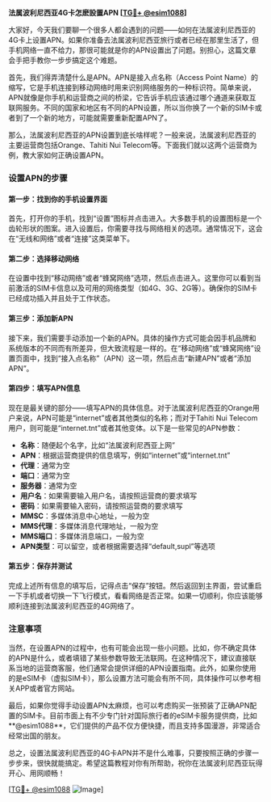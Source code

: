 **法属波利尼西亚4G卡怎麽設置APN [[TG💪+ @esim1088](https://t.me/s/esim1088)]**

大家好，今天我们要聊一个很多人都会遇到的问题——如何在法属波利尼西亚的4G卡上设置APN。如果你准备去法属波利尼西亚旅行或者已经在那里生活了，但手机网络一直不给力，那很可能就是你的APN设置出了问题。别担心，这篇文章会手把手教你一步步搞定这个难题。

首先，我们得弄清楚什么是APN。APN是接入点名称（Access Point Name）的缩写，它是手机连接到移动网络时用来识别网络服务的一种标识符。简单来说，APN就像是你手机和运营商之间的桥梁，它告诉手机应该通过哪个通道来获取互联网服务。不同的国家和地区有不同的APN设置，所以当你换了一个新的SIM卡或者到了一个新的地方，可能就需要重新配置APN了。

那么，法属波利尼西亚的APN设置到底长啥样呢？一般来说，法属波利尼西亚的主要运营商包括Orange、Tahiti Nui Telecom等。下面我们就以这两个运营商为例，教大家如何正确设置APN。

### 设置APN的步骤

#### 第一步：找到你的手机设置界面

首先，打开你的手机，找到“设置”图标并点击进入。大多数手机的设置图标是一个齿轮形状的图案。进入设置后，你需要寻找与网络相关的选项。通常情况下，这会在“无线和网络”或者“连接”这类菜单下。

#### 第二步：选择移动网络

在设置中找到“移动网络”或者“蜂窝网络”选项，然后点击进入。这里你可以看到当前激活的SIM卡信息以及可用的网络类型（如4G、3G、2G等）。确保你的SIM卡已经成功插入并且处于工作状态。

#### 第三步：添加新APN

接下来，我们需要手动添加一个新的APN。具体的操作方式可能会因手机品牌和系统版本的不同而有所差异，但大致流程是一样的。在“移动网络”或“蜂窝网络”设置页面中，找到“接入点名称”（APN）这一项，然后点击“新建APN”或者“添加APN”。

#### 第四步：填写APN信息

现在是最关键的部分——填写APN的具体信息。对于法属波利尼西亚的Orange用户来说，APN可能是“internet”或者其他类似的名称；而对于Tahiti Nui Telecom用户，则可能是“internet.tnt”或者其他变体。以下是一些常见的APN参数：

- **名称**：随便起个名字，比如“法属波利尼西亚上网”
- **APN**：根据运营商提供的信息填写，例如“internet”或“internet.tnt”
- **代理**：通常为空
- **端口**：通常为空
- **服务器**：通常为空
- **用户名**：如果需要输入用户名，请按照运营商的要求填写
- **密码**：如果需要输入密码，请按照运营商的要求填写
- **MMSC**：多媒体消息中心地址，一般为空
- **MMS代理**：多媒体消息代理地址，一般为空
- **MMS端口**：多媒体消息端口，一般为空
- **APN类型**：可以留空，或者根据需要选择“default,supl”等选项

#### 第五步：保存并测试

完成上述所有信息的填写后，记得点击“保存”按钮。然后返回到主界面，尝试重启一下手机或者切换一下飞行模式，看看网络是否正常。如果一切顺利，你应该能够顺利连接到法属波利尼西亚的4G网络了。

### 注意事项

当然，在设置APN的过程中，也有可能会出现一些小问题。比如，你不确定具体的APN是什么，或者填错了某些参数导致无法联网。在这种情况下，建议直接联系当地的运营商客服，他们通常会提供详细的APN设置指南。此外，如果你使用的是eSIM卡（虚拟SIM卡），那么设置方法可能会有所不同，具体操作可以参考相关APP或者官方网站。

最后，如果你觉得手动设置APN太麻烦，也可以考虑购买一张预装了正确APN配置的SIM卡。目前市面上有不少专门针对国际旅行者的eSIM卡服务提供商，比如**@esim1088**，它们提供的产品不仅方便快捷，而且支持多国漫游，非常适合经常出国的朋友。

总之，设置法属波利尼西亚的4G卡APN并不是什么难事，只要按照正确的步骤一步步来，很快就能搞定。希望这篇教程对你有所帮助，祝你在法属波利尼西亚玩得开心、用网顺畅！

[[TG💪+ @esim1088](https://t.me/s/esim1088) ![Image](https://i.postimg.cc/4NQfJmqS/Snipaste-2025-05-13-00-14-12.png)]